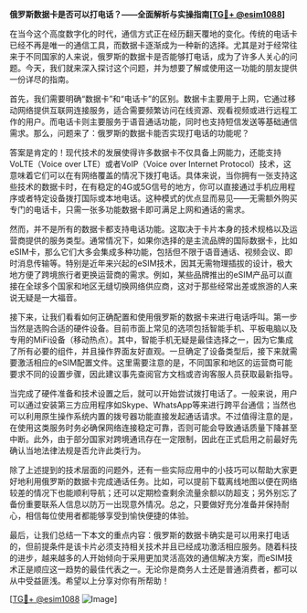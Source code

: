 **俄罗斯数据卡是否可以打电话？——全面解析与实操指南[[TG💪+ @esim1088](https://t.me/s/esim1088)]**

在当今这个高度数字化的时代，通信方式正在经历翻天覆地的变化。传统的电话卡已经不再是唯一的通信工具，而数据卡逐渐成为一种新的选择。尤其是对于经常往来于不同国家的人来说，俄罗斯的数据卡是否能够打电话，成为了许多人关心的问题。今天，我们就来深入探讨这个问题，并为想要了解或使用这一功能的朋友提供一份详尽的指南。

首先，我们需要明确“数据卡”和“电话卡”的区别。数据卡主要用于上网，它通过移动网络提供互联网连接服务，适合需要频繁访问在线资源、观看视频或进行远程工作的用户。而电话卡则主要服务于语音通话功能，同时也支持短信发送等基础通信需求。那么，问题来了：俄罗斯的数据卡能否实现打电话的功能呢？

答案是肯定的！现代技术的发展使得许多数据卡不仅具备上网能力，还能支持VoLTE（Voice over LTE）或者VoIP（Voice over Internet Protocol）技术，这意味着它们可以在有网络覆盖的情况下拨打电话。具体来说，当你拥有一张支持这些技术的数据卡时，在有稳定的4G或5G信号的地方，你可以直接通过手机应用程序或者特定设备拨打国际或本地电话。这种模式的优点显而易见——无需额外购买专门的电话卡，只需一张多功能数据卡即可满足上网和通话的需求。

然而，并不是所有的数据卡都支持电话功能。这取决于卡片本身的技术规格以及运营商提供的服务类型。通常情况下，如果你选择的是主流品牌的国际数据卡，比如eSIM卡，那么它们大多会集成多种功能，包括但不限于语音通话、视频会议、即时消息传输等。特别是近年来兴起的eSIM技术，因其无需物理插拔的设计，极大地方便了跨境旅行者更换运营商的需求。例如，某些品牌推出的eSIM产品可以直接在全球多个国家和地区无缝切换网络供应商，这对于那些经常出差或旅游的人来说无疑是一大福音。

接下来，让我们看看如何正确配置和使用俄罗斯的数据卡来进行电话呼叫。第一步当然是选购合适的硬件设备。目前市面上常见的选项包括智能手机、平板电脑以及专用的MiFi设备（移动热点）。其中，智能手机无疑是最佳选择之一，因为它集成了所有必要的组件，并且操作界面友好直观。一旦确定了设备类型后，接下来就需要激活相应的eSIM配置文件。这里需要注意的是，不同国家和地区的运营商可能要求不同的设置步骤，因此建议事先查阅官方文档或咨询客服人员获取最新指导。

当完成了硬件准备和技术设置之后，就可以开始尝试拨打电话了。一般来说，用户可以通过安装第三方应用程序如Skype、WhatsApp等来进行跨平台通信；当然也可以利用原生操作系统内置的拨号器功能直接发起通话请求。不过值得注意的是，在使用这类服务时务必确保网络连接稳定可靠，否则可能会导致通话质量下降甚至中断。此外，由于部分国家对跨境通讯存在一定限制，因此在正式启用之前最好先确认当地法律法规是否允许此类行为。

除了上述提到的技术层面的问题外，还有一些实际应用中的小技巧可以帮助大家更好地利用俄罗斯的数据卡完成通话任务。比如，可以提前下载离线地图以便在网络较差的情况下也能顺利导航；还可以定期检查剩余流量余额以防超支；另外别忘了备份重要联系人信息以防万一出现意外情况。总之，只要做好充分准备并保持耐心，相信每位使用者都能够享受到愉快便捷的体验。

最后，让我们总结一下本文的重点内容：俄罗斯的数据卡确实是可以用来打电话的，但前提条件是该卡片必须支持相关技术并且已经成功激活相应服务。随着科技的进步，越来越多的人开始倾向于采用更加灵活高效的通信解决方案，而eSIM技术正是顺应这一趋势的最佳代表之一。无论你是商务人士还是普通消费者，都可以从中受益匪浅。希望以上分享对你有所帮助！

[[TG💪+ @esim1088](https://t.me/s/esim1088) ![Image](https://i.postimg.cc/4NQfJmqS/Snipaste-2025-05-13-00-14-12.png)]
